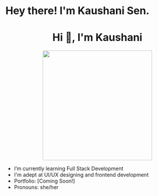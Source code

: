 <h1> Hey there! I'm Kaushani Sen. </h1>
<h1 align="center">Hi 👋, I'm Kaushani</h1>
<p align="center">
  <img src="https://media3.giphy.com/media/v1.Y2lkPTc5MGI3NjExODhpOGE2aGYwMXBjOG1ocHZyeWhjMGZpb3FpOXF0ZGh4azJmc2FzdCZlcD12MV9pbnRlcm5hbF9naWZfYnlfaWQmY3Q9Zw/rFfmUWVMOyKVG/giphy.gif" width="300" />
</p>

- I’m currently learning Full Stack Development
- I'm adept at UI/UX designing and frontend development
-  Portfolio: [Coming Soon!]
-  Pronouns: she/her

